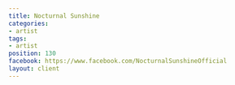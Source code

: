 ```yaml
---
title: Nocturnal Sunshine
categories:
- artist
tags:
- artist
position: 130
facebook: https://www.facebook.com/NocturnalSunshineOfficial
layout: client
---
```


